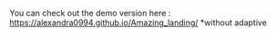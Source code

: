 You can check out the demo version here :
https://alexandra0994.github.io/Amazing_landing/
*without adaptive
